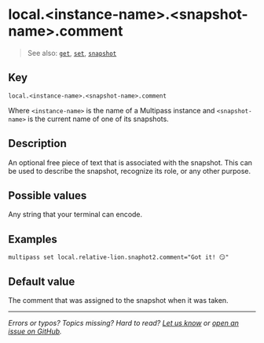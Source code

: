 # local.\<instance-name\>.\<snapshot-name\>.comment
> See also: [`get`](/reference/command-line-interface/get), [`set`](/reference/command-line-interface/set), [`snapshot`](/reference/command-line-interface/snapshot)

## Key

`local.<instance-name>.<snapshot-name>.comment`

Where `<instance-name>` is the name of a Multipass instance and `<snapshot-name>` is the current name of one of its snapshots.

## Description

An optional free piece of text that is associated with the snapshot. This can be used to describe the snapshot, recognize its role, or any other purpose.

## Possible values

Any string that your terminal can encode.

## Examples

`multipass set local.relative-lion.snaphot2.comment="Got it! 😏"`

## Default value

The comment that was assigned to the snapshot when it was taken.

---

*Errors or typos? Topics missing? Hard to read? <a href="https://docs.google.com/forms/d/e/1FAIpQLSd0XZDU9sbOCiljceh3rO_rkp6vazy2ZsIWgx4gsvl_Sec4Ig/viewform?usp=pp_url&entry.317501128=https://multipass.run/docs/snapshot-comment" target="_blank">Let us know</a> or <a href="https://github.com/canonical/multipass/issues/new/choose" target="_blank">open an issue on GitHub</a>.*

